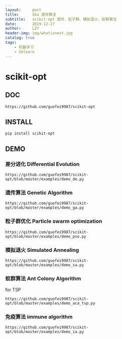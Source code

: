 ```yaml
---
layout:     post
title:      Sko 遗传算法
subtitle:   scikit-opt 遗传、粒子群、模拟退火、蚁群算法
date:       2019-12-27
author:     LZY
header-img: img/whatisnext.jpg
catalog: true
tags:
    - 机器学习
    - Sklearn
---
```


# scikit-opt

## DOC

`https://github.com/guofei9987/scikit-opt`

## INSTALL

```
pip install scikit-opt
```

## DEMO

### 差分进化 Differential Evolution

`https://github.com/guofei9987/scikit-opt/blob/master/examples/demo_de.py`

### 遗传算法 Genetic Algorithm

`https://github.com/guofei9987/scikit-opt/blob/master/examples/demo_ga.py`

### 粒子群优化 Particle swarm optimization

`https://github.com/guofei9987/scikit-opt/blob/master/examples/demo_pso.py`

### 模拟退火 Simulated Annealing

`https://github.com/guofei9987/scikit-opt/blob/master/examples/demo_sa.py`


### 蚁群算法 Ant Colony Algorithm

for TSP

`https://github.com/guofei9987/scikit-opt/blob/master/examples/demo_aca_tsp.py`

### 免疫算法 immune algorithm

`https://github.com/guofei9987/scikit-opt/blob/master/examples/demo_ia.py`
